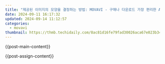 ```yaml
---
title: "제공된 이미지의 모양을 결정하는 방법: MOVAVI - 구매나 다운로드 가장 편리한 AVI 파일 변환기"
date: 2024-09-11 16:17:32
updated: 2024-09-14 11:12:57
categories:
  - movavi
thumbnail: https://thmb.techidaily.com/8ac81d16fe79fad30026aca67e023b34a8f1d9b49b75551b82236c5ce76daa3d
---
```


{{post-main-content}}

<ins class="adsbygoogle"
     style="display:block"
     data-ad-format="autorelaxed"
     data-ad-client="ca-pub-7571918770474297"
     data-ad-slot="1223367746"></ins>

{{post-assign-content}}

<ins class="adsbygoogle"
     style="display:block"
     data-ad-client="ca-pub-7571918770474297"
     data-ad-slot="8358498916"
     data-ad-format="auto"
     data-full-width-responsive="true"></ins>
